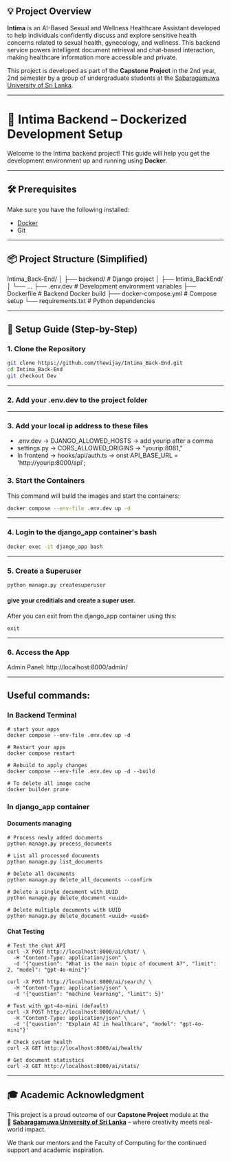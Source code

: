 ## 💡 Project Overview

**Intima** is an AI-Based Sexual and Wellness Healthcare Assistant developed to help individuals confidently discuss and explore sensitive health concerns related to sexual health, gynecology, and wellness. This backend service powers intelligent document retrieval and chat-based interaction, making healthcare information more accessible and private.

This project is developed as part of the **Capstone Project** in the 2nd year, 2nd semester by a group of undergraduate students at the [Sabaragamuwa University of Sri Lanka](https://sab.ac.lk/).

---

# 🐳 Intima Backend – Dockerized Development Setup

Welcome to the Intima backend project! This guide will help you get the development environment up and running using **Docker**.

---

## 🛠️ Prerequisites

Make sure you have the following installed:

- [Docker](https://www.docker.com/products/docker-desktop)
- Git

---

## 📦 Project Structure (Simplified)

Intima_Back-End/
│
├── backend/ # Django project
│ ├── Intima_BackEnd/
│ └── ...
├── .env.dev # Development environment variables
├── Dockerfile # Backend Docker build
├── docker-compose.yml # Compose setup
└── requirements.txt # Python dependencies

---

## 🚀 Setup Guide (Step-by-Step)

### 1. Clone the Repository

```bash
git clone https://github.com/thewijay/Intima_Back-End.git
cd Intima_Back-End
git checkout Dev
```

---

### 2. Add your .env.dev to the project folder

---

### 3. Add your local ip address to these files

- .env.dev -> DJANGO_ALLOWED_HOSTS -> add yourip after a comma
- settings.py -> CORS_ALLOWED_ORIGINS -> "yourip:8081,"
- In frontend -> hooks/api/auth.ts -> onst API_BASE_URL = 'http://yourip:8000/api';

### 3. Start the Containers

This command will build the images and start the containers:

```bash
docker compose --env-file .env.dev up -d
```

---

### 4. Login to the django_app container's bash

```bash
docker exec -it django_app bash
```

---

### 5. Create a Superuser

```bash
python manage.py createsuperuser
```

#### give your creditials and create a super user.

After you can exit from the django_app container using this:
```
exit
```

---

### 6. Access the App

Admin Panel: http://localhost:8000/admin/

---

## Useful commands:

### In Backend Terminal
```
# start your apps
docker compose --env-file .env.dev up -d

# Restart your apps
docker compose restart

# Rebuild to apply changes
docker compose --env-file .env.dev up -d --build

# To delete all image cache
docker builder prune
```

### In django_app container

#### Documents managing
```
# Process newly added documents
python manage.py process_documents

# List all processed documents
python manage.py list_documents

# Delete all documents
python manage.py delete_all_documents --confirm

# Delete a single document with UUID
python manage.py delete_document <uuid>

# Delete multiple documents with UUID
python manage.py delete_document <uuid> <uuid>
```

#### Chat Testing
```
# Test the chat API
curl -X POST http://localhost:8000/ai/chat/ \
  -H "Content-Type: application/json" \
  -d '{"question": "What is the main topic of document A?", "limit": 2, "model": "gpt-4o-mini"}'

curl -X POST http://localhost:8000/ai/search/ \
  -H "Content-Type: application/json" \
  -d '{"question": "machine learning", "limit": 5}'

# Test with gpt-4o-mini (default)
curl -X POST http://localhost:8000/ai/chat/ \
  -H "Content-Type: application/json" \
  -d '{"question": "Explain AI in healthcare", "model": "gpt-4o-mini"}'

# Check system health
curl -X GET http://localhost:8000/ai/health/

# Get document statistics
curl -X GET http://localhost:8000/ai/stats/
```

---

## 🎓 Academic Acknowledgment

This project is a proud outcome of our **Capstone Project** module at the  
🌱 **[Sabaragamuwa University of Sri Lanka](https://sab.ac.lk/)** – where creativity meets real-world impact.

We thank our mentors and the Faculty of Computing for the continued support and academic inspiration.

